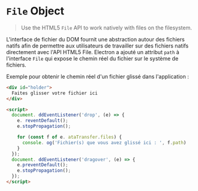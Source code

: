 # `File` Object

> Use the HTML5 `File` API to work natively with files on the filesystem.

L'interface de fichier du DOM fournit une abstraction autour des fichiers natifs afin de permettre aux utilisateurs de travailler sur des fichiers natifs directement avec l'API HTML5 File. Electron a ajouté un attribut `path` à l'interface `File` qui expose le chemin réel du fichier sur le système de fichiers.

Exemple pour obtenir le chemin réel d'un fichier glissé dans l'application :

```html
<div id="holder">
  Faites glisser votre fichier ici
</div>

<script>
  document. ddEventListener('drop', (e) => {
    e. reventDefault();
    e.stopPropagation();

    for (const f of e. ataTransfer.files) {
      console. og('Fichier(s) que vous avez glissé ici : ', f.path)
    }
  });
  document. ddEventListener('dragover', (e) => {
    e.preventDefault();
    e.stopPropagation();
  });
</script>
```